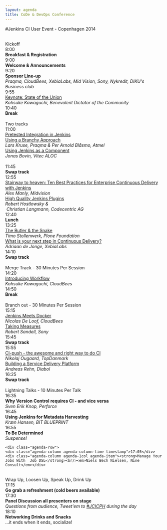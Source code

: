 ```yaml
---
layout: agenda
title: CoDe & DevOps Conference
---
```

#Jenkins CI User Event - Copenhagen 2014 

<div class="container">
  <div class="agenda-row">
    <div class="agenda-column agenda-column-time">&nbsp;</div>
    <div class="agenda-column agenda-1col agenda-header-item">Kickoff</div>
  </div>
  <div class="agenda-row">
    <div class="agenda-column agenda-column-time timestamp">8:00</div>
    <div class="agenda-column agenda-1col agenda-break"><strong>Breakfast &amp; Registration</strong></div>
  </div>
  <div class="agenda-row">
    <div class="agenda-column agenda-column-time timestamp">9:00</div>
    <div class="agenda-column agenda-1col agenda-item">
      <strong>Welcome &amp; Announcements</strong><br /><em></em>
    </div>
  </div>
  <div class="agenda-row">
    <div class="agenda-column agenda-column-time timestamp">9:20</div>
    <div class="agenda-column agenda-1col agenda-item">
      <strong>Sponsor Line-up</strong><br />
      <em>Praqma, CloudBees, XebiaLabs, Mid Vision, Sony, Nykredit, DIKU's Business club</em>
    </div>
  </div>
  <div class="agenda-row">
    <div class="agenda-column agenda-column-time timestamp">9:55</div>
    <div class="agenda-column agenda-1col agenda-item">
      <a href="/program/#jci_state_of_union">Keynote: State of the Union</a><br />
      <em>Kohsuke Kawaguchi, Benevolent Dictator of the Community</em>
    </div>
  </div>

  <div class="agenda-row">
    <div class="agenda-column agenda-column-time timestamp">10:40</div>
    <div class="agenda-column agenda-1col agenda-break"><strong>Break</strong></div>
  </div>
  
  <div class="agenda-row">
    <div class="agenda-column agenda-column-time">&nbsp;</div>
    <div class="agenda-column agenda-1col agenda-header-item">Two tracks</div>
  </div>
  
  <div class="agenda-row">
    <div class="agenda-column agenda-column-time timestamp">11:00</div>
    <div class="agenda-column agenda-col2 agenda-item multi-line">
      <a href="/program/#pretested_integration">
    Pretested Integration in Jenkins <br/>Using a Branchy Approach
      </a><br />
      <em>Lars Kruse, Praqma & Per Arnold Blåsmo, Atmel</em>
    </div>
    <div class="agenda-column agenda-col2 agenda-item multi-line">
      <a href="/program/#jci_as_component">Using Jenkins as a Component</a><br /><em>Jonas Bovin, Vitec ALOC</em><br/>&nbsp;
    </div>
  </div>
      
  <div class="agenda-row">
    <div class="agenda-column agenda-column-time timestamp">11:45</div>
    <div class="agenda-column agenda-1col agenda-break">
      <strong>Swap track</strong>
    </div>
  </div>

  <div class="agenda-row">
    <div class="agenda-column agenda-column-time timestamp">12:55</div>
    <div class="agenda-column agenda-col2 agenda-item"><a href="/program#stairway">Stairway to heaven: Ten Best Practices for Enterprise Continuous Delivery with Jenkins</a><br/><em>Alex Manly, Midvision</em></div>
    <div class="agenda-column agenda-col2 agenda-item"><a href="/program#plugins">High Quality Jenkins Plugins</a><br/><em>Robert Hostlowsky & <br/>&nbsp;Christian Langmann, Codecentric AG</em></div>

  </div>
  <div class="agenda-row">
    <div class="agenda-column agenda-column-time timestamp">12:40</div>
    <div class="agenda-column agenda-1col agenda-break"><strong>Lunch</strong></div>
  </div>
  
  <div class="agenda-row">
    <div class="agenda-column agenda-column-time timestamp">13:25</div>
    <div class="agenda-column agenda-col2 agenda-item multi-line">
      <a href="/program/#butler_snake">
    The Butler & the Snake
      </a><br />
      <em>Timo Stollenwerk, Plone Foundation</em>
    </div>
    <div class="agenda-column agenda-col2 agenda-item multi-line">
      <a href="/program/#next_step">What is your next step in Continuous Delivery?</a><br /><em>Adriaan de Jonge, XebiaLabs </em>
    </div>
  </div>
  <div class="agenda-row">
    <div class="agenda-column agenda-column-time timestamp">14:10</div>
    <div class="agenda-column agenda-1col agenda-break"><strong>Swap track</strong></div>
  </div>

  <div class="agenda-row">
    <div class="agenda-column agenda-column-time">&nbsp;</div>
    <div class="agenda-column agenda-1col agenda-header-item">Merge Track - 30 Minutes Per Session</div>
  </div>  
    
  
  <div class="agenda-row">
    <div class="agenda-column agenda-column-time timestamp">14:20</div>
    <div class="agenda-column agenda-1col agenda-item multi-line"><a href="/program/#two_for_one">Introducing Workflow</a><br /><em>Kohsuke Kawaguchi, CloudBees</em></div>
  </div>

  
  <div class="agenda-row">
    <div class="agenda-column agenda-column-time timestamp">14:50</div>
    <div class="agenda-column agenda-1col agenda-break"><strong>Break</strong></div>
  </div>

  <div class="agenda-row">
    <div class="agenda-column agenda-column-time">&nbsp;</div>
    <div class="agenda-column agenda-1col agenda-header-item">Branch out - 30 Minutes Per Session</div>
  </div>  
    

  <div class="agenda-row">
    <div class="agenda-column agenda-column-time timestamp">15:15</div>
    <div class="agenda-column agenda-col2 agenda-item multi-line"><a href="/program/#docker">Jenkins Meets Docker</a><br /><em>Nicolas De Loof, CloudBees</em></div>
    <div class="agenda-column agenda-col2 agenda-item multi-line"><a href="/program/#measures">Taking Measures</a><br /><em>Robert Sandell, Sony</em></div>
  </div>

  <div class="agenda-row">
    <div class="agenda-column agenda-column-time timestamp">15:45</div>
    <div class="agenda-column agenda-1col agenda-break"><strong>Swap track</strong></div>
  </div>
  
  <div class="agenda-row">
    <div class="agenda-column agenda-column-time timestamp">15:55</div>
    <div class="agenda-column agenda-col2 agenda-item multi-line"><a href="/program/#rightway">CI-push - the awesome and right way to do CI</a><br/><em>Nikolaj Ougaard, TopDanmark</em></div>
    <div class="agenda-column agenda-col2 agenda-item multi-line"><a href="/program/#serviceplatform">Building a Service Delivery Platform<br /></a><em>Andreas Rehn, Diabol</em></div>
  </div>
  
  <div class="agenda-row">
    <div class="agenda-column agenda-column-time timestamp">16:25</div>
    <div class="agenda-column agenda-1col agenda-break"><strong>Swap track</strong></div>
  </div>
  
  <div class="agenda-row">
    <div class="agenda-column agenda-column-time">&nbsp;</div>
    <div class="agenda-column agenda-1col agenda-header-item">Lightning Talks - 10 Minutes Per Talk</div>
  </div>

  <div class="agenda-row">
    <div class="agenda-column agenda-column-time timestamp">16:35</div>
    <div class="agenda-column agenda-1col agenda-item"><strong>Why Version Control requires CI - and vice versa</strong><br/><em>Sven Erik Knop, Perforce</em></div>
  </div>

  <div class="agenda-row">
    <div class="agenda-column agenda-column-time timestamp">16:45</div>
    <div class="agenda-column agenda-1col agenda-item"><strong>Using Jenkins for Metadata Harvesting</strong><br/><em>Kræn Hansen, BIT BLUEPRINT</em></div>
  </div>

  <div class="agenda-row">
    <div class="agenda-column agenda-column-time timestamp">16:55</div>
    <!--div class="agenda-column agenda-1col agenda-item"><strong>Building Resilient CI Infrastructure</strong><br/><em>Kohsuke Kawaguchi, CloudBees</em></div-->
    <div class="agenda-column agenda-1col agenda-item"><strong>To Be Determined</strong><br/><em>Suspense!</em></div>
  </div>
  
    <div class="agenda-row">
    <div class="agenda-column agenda-column-time timestamp">17:05</div>
    <div class="agenda-column agenda-1col agenda-item"><strong>Manage Your Jobs With  Job DSL</strong><br/><em>Niels Bech Nielsen, Nine Consult</em></div>
  </div>
  
  <div class="agenda-row">
    <div class="agenda-column agenda-column-time">&nbsp;</div>
    <div class="agenda-column agenda-1col agenda-header-item">Wrap Up, Loosen Up, Speak Up, Drink Up</div>
  </div>  
  
  <div class="agenda-row">
    <div class="agenda-column agenda-column-time timestamp">17:15</div>
    <div class="agenda-column agenda-1col agenda-break"><strong>Go grab a refreshment (cold beers available)</strong></div>
  </div>  

  <div class="agenda-row">
    <div class="agenda-column agenda-column-time timestamp">17:30</div>
    <div class="agenda-column agenda-1col agenda-item"><strong>Panel Discussion all presenters on stage</strong><br/><em>Questions from audience, Tweet'em to <a href="/social/tweets.html">#JCICPH</a> during the day</em></div>
  </div>
  <div class="agenda-row">
    <div class="agenda-column agenda-column-time timestamp">18:10</div>
    <div class="agenda-column agenda-1col agenda-break"><strong>Networking Drinks and Snacks</strong><br />...it ends when it ends, socialize!</div>
  </div>
</div>
